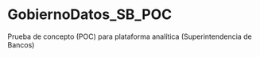 # GobiernoDatos_SB_POC
Prueba de concepto (POC) para plataforma analítica (Superintendencia de Bancos)

